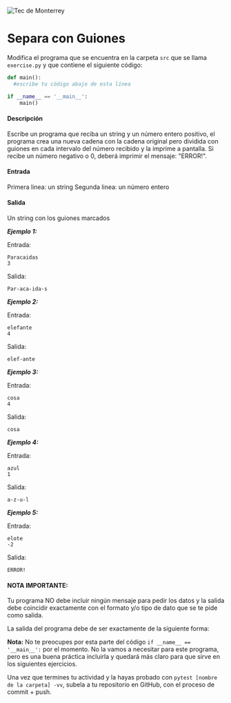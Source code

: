 ![Tec de Monterrey](../../images/logotecmty.png)
# Separa con Guiones

Modifica el programa que se encuentra en la carpeta `src` que se llama
`exercise.py` y que contiene el siguiente código:

```python
def main():
  #escribe tu código abajo de esta línea

if __name__ == '__main__':
    main()
```

#### Descripción
Escribe un programa que reciba un string y un número entero positivo, el programa crea una nueva cadena con la cadena original pero dividida con guiones en cada intervalo del número recibido y la imprime a pantalla. Si recibe un número negativo o 0, deberá imprimir el mensaje: "ERROR!".

#### Entrada
Primera linea: un string
Segunda linea: un número entero

#### Salida
Un string con los guiones marcados

***Ejemplo 1:***

Entrada:
```
Paracaidas
3
```

Salida:
```
Par-aca-ida-s
```

***Ejemplo 2:***

Entrada:
```
elefante
4
```

Salida:
```
elef-ante
```

***Ejemplo 3:***

Entrada:
```
cosa
4
```

Salida:
```
cosa
```

***Ejemplo 4:***

Entrada:
```
azul
1
```

Salida:
```
a-z-u-l
```

***Ejemplo 5:***

Entrada:
```
elote
-2
```

Salida:
```
ERROR!
```

#### NOTA IMPORTANTE:
Tu programa NO debe incluir ningún mensaje para pedir los datos y la salida debe coincidir exactamente con el formato y/o tipo de dato que se te pide como salida.

La salida del programa debe de ser exactamente de la siguiente forma:

**Nota:** No te preocupes por esta parte del código
`if __name__ == '__main__':` por el momento.
No la vamos a necesitar para este programa, pero es una buena práctica
incluirla y quedará más claro para que sirve en los siguientes ejercicios.

Una vez que termines tu actividad y la hayas probado con
`pytest [nombre de la carpeta] -vv`, subela a tu repositorio en GitHub,
con el proceso de commit + push.